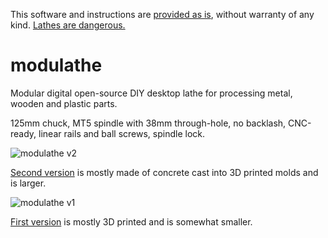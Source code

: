 This software and instructions are [provided as is](LICENSE), without warranty of any kind. [Lathes are dangerous.](https://www.worksafe.vic.gov.au/safe-use-metal-turning-lathes)

# modulathe

Modular digital open-source DIY desktop lathe for processing metal, wooden and plastic parts.

125mm chuck, MT5 spindle with 38mm through-hole, no backlash, CNC-ready, linear rails and ball screws, spindle lock.

![modulathe v2](https://github.com/user-attachments/assets/99c51467-191a-4b0b-87d6-5e012aae9007)

[Second version](v1/README.md) is mostly made of concrete cast into 3D printed molds and is larger.

![modulathe v1](https://github.com/user-attachments/assets/4bb456a1-8b5c-49c3-94b5-cf9471b4e1f0)

[First version](v2/README.md) is mostly 3D printed and is somewhat smaller.
